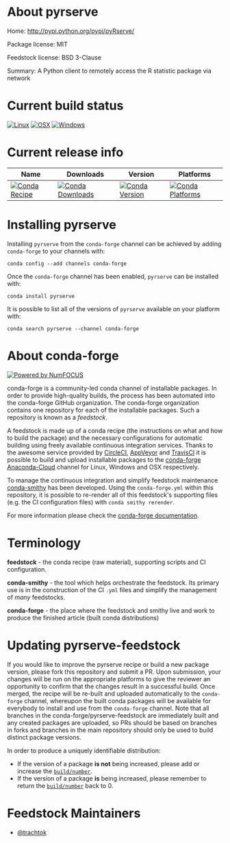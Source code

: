 <!--
# -*- mode: jinja -*-
-->

About pyrserve
==============

Home: http://pypi.python.org/pypi/pyRserve/

Package license: MIT

Feedstock license: BSD 3-Clause

Summary: A Python client to remotely access the R statistic package via network



Current build status
====================

[![Linux](https://img.shields.io/circleci/project/github/conda-forge/pyrserve-feedstock/master.svg?label=Linux)](https://circleci.com/gh/conda-forge/pyrserve-feedstock)
[![OSX](https://img.shields.io/travis/conda-forge/pyrserve-feedstock/master.svg?label=macOS)](https://travis-ci.org/conda-forge/pyrserve-feedstock)
[![Windows](https://img.shields.io/appveyor/ci/conda-forge/pyrserve-feedstock/master.svg?label=Windows)](https://ci.appveyor.com/project/conda-forge/pyrserve-feedstock/branch/master)

Current release info
====================

| Name | Downloads | Version | Platforms |
| --- | --- | --- | --- |
| [![Conda Recipe](https://img.shields.io/badge/recipe-pyrserve-green.svg)](https://anaconda.org/conda-forge/pyrserve) | [![Conda Downloads](https://img.shields.io/conda/dn/conda-forge/pyrserve.svg)](https://anaconda.org/conda-forge/pyrserve) | [![Conda Version](https://img.shields.io/conda/vn/conda-forge/pyrserve.svg)](https://anaconda.org/conda-forge/pyrserve) | [![Conda Platforms](https://img.shields.io/conda/pn/conda-forge/pyrserve.svg)](https://anaconda.org/conda-forge/pyrserve) |

Installing pyrserve
===================

Installing `pyrserve` from the `conda-forge` channel can be achieved by adding `conda-forge` to your channels with:

```
conda config --add channels conda-forge
```

Once the `conda-forge` channel has been enabled, `pyrserve` can be installed with:

```
conda install pyrserve
```

It is possible to list all of the versions of `pyrserve` available on your platform with:

```
conda search pyrserve --channel conda-forge
```


About conda-forge
=================

[![Powered by NumFOCUS](https://img.shields.io/badge/powered%20by-NumFOCUS-orange.svg?style=flat&colorA=E1523D&colorB=007D8A)](http://numfocus.org)

conda-forge is a community-led conda channel of installable packages.
In order to provide high-quality builds, the process has been automated into the
conda-forge GitHub organization. The conda-forge organization contains one repository
for each of the installable packages. Such a repository is known as a *feedstock*.

A feedstock is made up of a conda recipe (the instructions on what and how to build
the package) and the necessary configurations for automatic building using freely
available continuous integration services. Thanks to the awesome service provided by
[CircleCI](https://circleci.com/), [AppVeyor](https://www.appveyor.com/)
and [TravisCI](https://travis-ci.org/) it is possible to build and upload installable
packages to the [conda-forge](https://anaconda.org/conda-forge)
[Anaconda-Cloud](https://anaconda.org/) channel for Linux, Windows and OSX respectively.

To manage the continuous integration and simplify feedstock maintenance
[conda-smithy](https://github.com/conda-forge/conda-smithy) has been developed.
Using the ``conda-forge.yml`` within this repository, it is possible to re-render all of
this feedstock's supporting files (e.g. the CI configuration files) with ``conda smithy rerender``.

For more information please check the [conda-forge documentation](https://conda-forge.org/docs/).

Terminology
===========

**feedstock** - the conda recipe (raw material), supporting scripts and CI configuration.

**conda-smithy** - the tool which helps orchestrate the feedstock.
                   Its primary use is in the construction of the CI ``.yml`` files
                   and simplify the management of *many* feedstocks.

**conda-forge** - the place where the feedstock and smithy live and work to
                  produce the finished article (built conda distributions)


Updating pyrserve-feedstock
===========================

If you would like to improve the pyrserve recipe or build a new
package version, please fork this repository and submit a PR. Upon submission,
your changes will be run on the appropriate platforms to give the reviewer an
opportunity to confirm that the changes result in a successful build. Once
merged, the recipe will be re-built and uploaded automatically to the
`conda-forge` channel, whereupon the built conda packages will be available for
everybody to install and use from the `conda-forge` channel.
Note that all branches in the conda-forge/pyrserve-feedstock are
immediately built and any created packages are uploaded, so PRs should be based
on branches in forks and branches in the main repository should only be used to
build distinct package versions.

In order to produce a uniquely identifiable distribution:
 * If the version of a package **is not** being increased, please add or increase
   the [``build/number``](https://conda.io/docs/user-guide/tasks/build-packages/define-metadata.html#build-number-and-string).
 * If the version of a package **is** being increased, please remember to return
   the [``build/number``](https://conda.io/docs/user-guide/tasks/build-packages/define-metadata.html#build-number-and-string)
   back to 0.

Feedstock Maintainers
=====================

* [@trachtok](https://github.com/trachtok/)

